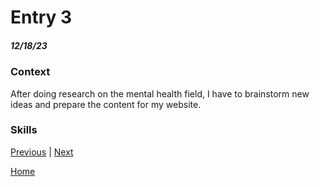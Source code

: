 # Entry 3
##### 12/18/23

### Context
After doing research on the mental health field, I have to brainstorm new ideas and prepare the content for my website.
### Skills

[Previous](entry02.md) | [Next](entry04.md)

[Home](../README.md)
